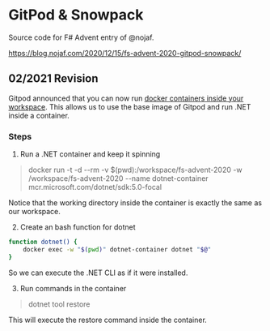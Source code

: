 # GitPod & Snowpack

Source code for F# Advent entry of @nojaf.

https://blog.nojaf.com/2020/12/15/fs-advent-2020-gitpod-snowpack/

## 02/2021 Revision

Gitpod announced that you can now run [docker containers inside your workspace](https://www.gitpod.io/blog/root-docker-and-vscode/#docker).
This allows us to use the base image of Gitpod and run .NET inside a container.

### Steps

1. Run a .NET container and keep it spinning

> docker run -t -d --rm -v $(pwd):/workspace/fs-advent-2020 -w /workspace/fs-advent-2020 --name dotnet-container mcr.microsoft.com/dotnet/sdk:5.0-focal

Notice that the working directory inside the container is exactly the same as our workspace.

2. Create an bash function for dotnet

```bash
function dotnet() { 
    docker exec -w "$(pwd)" dotnet-container dotnet "$@" 
}
```

So we can execute the .NET CLI as if it were installed.

3. Run commands in the container

> dotnet tool restore

This will execute the restore command inside the container.
